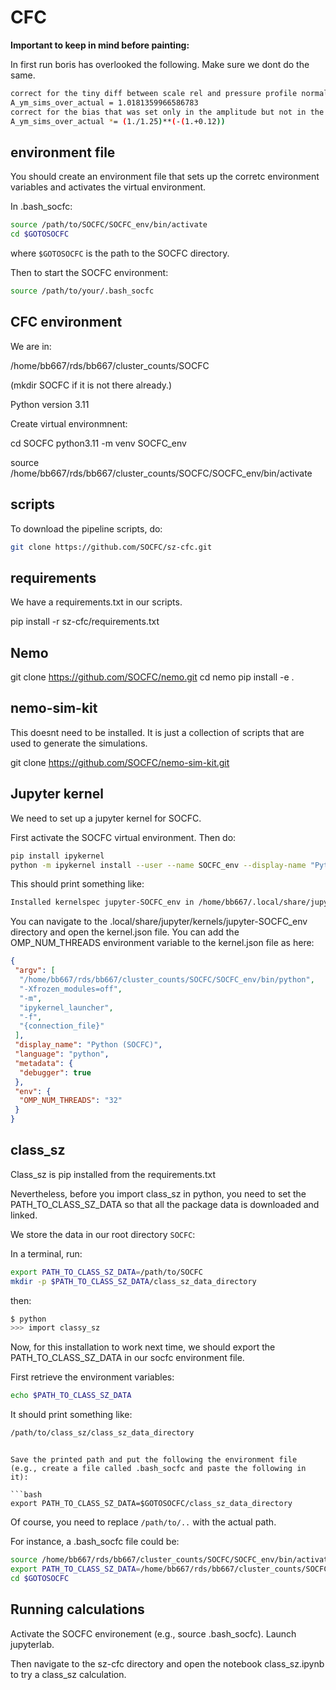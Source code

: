 # CFC

**Important to keep in mind before painting:** 

In first run boris has overlooked the following. Make sure we dont do the same. 
```bash
correct for the tiny diff between scale rel and pressure profile normalization (see above and noteboook class_sz_tszpowerspectrum_plancklevel_and_benchmark.ipynb (laptop))
A_ym_sims_over_actual = 1.0181359966586783
correct for the bias that was set only in the amplitude but not in the angle/radius
A_ym_sims_over_actual *= (1./1.25)**(-(1.+0.12))
```
## environment file

You should create an environment file that sets up the corretc environment variables and activates the virtual environment. 

In .bash_socfc:

```bash
source /path/to/SOCFC/SOCFC_env/bin/activate
cd $GOTOSOCFC
```

where `$GOTOSOCFC` is the path to the SOCFC directory. 


Then to start the SOCFC environment:

```bash
source /path/to/your/.bash_socfc
```


## CFC environment 

We are in:

/home/bb667/rds/bb667/cluster_counts/SOCFC

(mkdir SOCFC if it is not there already.)

Python version 3.11


Create virtual environmnent:

cd SOCFC
python3.11 -m venv SOCFC_env

source /home/bb667/rds/bb667/cluster_counts/SOCFC/SOCFC_env/bin/activate


## scripts 

To download the pipeline scripts, do:

```bash
git clone https://github.com/SOCFC/sz-cfc.git
```


## requirements

We have a requirements.txt in our scripts.

pip install -r sz-cfc/requirements.txt


## Nemo 

git clone https://github.com/SOCFC/nemo.git
cd nemo 
pip install -e .


## nemo-sim-kit

This doesnt need to be installed. 
It is just a collection of scripts that are used to generate the simulations. 

git clone https://github.com/SOCFC/nemo-sim-kit.git




## Jupyter kernel

We need to set up a jupyter kernel for SOCFC. 

First activate the SOCFC virtual environment. Then do:

```bash
pip install ipykernel
python -m ipykernel install --user --name SOCFC_env --display-name "Python (SOCFC)"
```

This should print something like:

```bash
Installed kernelspec jupyter-SOCFC_env in /home/bb667/.local/share/jupyter/kernels/jupyter-SOCFC_env
```

You can navigate to the .local/share/jupyter/kernels/jupyter-SOCFC_env directory and open the kernel.json file.
You can add the OMP_NUM_THREADS environment variable to the kernel.json file as here: 

```json
{
 "argv": [
  "/home/bb667/rds/bb667/cluster_counts/SOCFC/SOCFC_env/bin/python",
  "-Xfrozen_modules=off",
  "-m",
  "ipykernel_launcher",
  "-f",
  "{connection_file}"
 ],
 "display_name": "Python (SOCFC)",
 "language": "python",
 "metadata": {
  "debugger": true
 },
 "env": {
  "OMP_NUM_THREADS": "32"
 }
}
```


## class_sz 

Class_sz is pip installed from the requirements.txt

Nevertheless, before you import class_sz in python, you need to set the PATH_TO_CLASS_SZ_DATA so that all the package data is downloaded and linked. 

We store the data in our root directory `SOCFC`:

In a terminal, run:

```bash
export PATH_TO_CLASS_SZ_DATA=/path/to/SOCFC
mkdir -p $PATH_TO_CLASS_SZ_DATA/class_sz_data_directory
```

then: 

```bash
$ python
>>> import classy_sz
```

Now, for this installation to work next time, we should export the PATH_TO_CLASS_SZ_DATA in our socfc environment file. 

First retrieve the environment variables: 

```bash
echo $PATH_TO_CLASS_SZ_DATA
```
It should print something like:

```bash
/path/to/class_sz/class_sz_data_directory
```

```

Save the printed path and put the following the environment file (e.g., create a file called .bash_socfc and paste the following in it):

```bash
export PATH_TO_CLASS_SZ_DATA=$GOTOSOCFC/class_sz_data_directory
```

Of course, you need to replace `/path/to/..` with the actual path. 

For instance, a .bash_socfc file could be:

```bash
source /home/bb667/rds/bb667/cluster_counts/SOCFC/SOCFC_env/bin/activate
export PATH_TO_CLASS_SZ_DATA=/home/bb667/rds/bb667/cluster_counts/SOCFC/class_sz_data_directory
cd $GOTOSOCFC
``` 


## Running calculations

Activate the SOCFC environement (e.g., source .bash_socfc). Launch jupyterlab. 

Then navigate to the sz-cfc directory and open the notebook class_sz.ipynb to try a class_sz calculation. 
